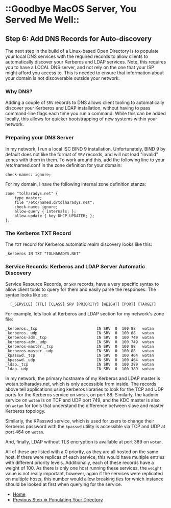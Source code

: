 # ::Goodbye MacOS Server, You Served Me Well::

## Step 6: Add DNS Records for Auto-discovery

The next step in the build of a Linux-based Open Directory is to populate your local DNS services with the required records to allow clients to automatically discover your Kerberos and LDAP services. Note, this requires you to have a LOCAL DNS server, and not rely on the one that your ISP might afford you access to. This is needed to ensure that information about your domain is not discoverable outside your network.

### Why DNS?

Adding a couple of `SRV` records to DNS allows client tooling to automatically discover your Kerberos and LDAP installation, without having to pass command-line flags each time you run a command. While this can be added locally, this allows for quicker bootstrapping of new systems within your network.

### Preparing your DNS Server

In my network, I run a local ISC BIND 9 installation. Unfortunately, BIND 9 by default does not like the format of `SRV` records, and will not load "invalid" zones with them in them. To work around this, add the following line to your /etc/named.conf in the zone definition for your domain:

```
check-names: ignore;
```

For my domain, I have the following internal zone definition stanza:

```
zone "tolharadys.net" {
    type master;
    file "/etc/named.d/tolharadys.net";
    check-names ignore;
    allow-query { internals; };
    allow-update { key DHCP_UPDATER; };
};
```

### The Kerberos TXT Record

The `TXT` record for Kerberos automatic realm discovery looks like this:

```zone
_kerberos IN TXT "TOLHARADYS.NET"
```

### Service Records: Kerberos and LDAP Server Automatic Discovery

Service Resource Records, or `SRV` records, have a very specific syntax to allow client tools to query for them and easily parse the responses. The syntax looks like so:

```
  [_SERVICE] [TTL] [CLASS] SRV [PRIORITY] [WEIGHT] [PORT] [TARGET]

```

For example, lets look at Kerberos and LDAP section for my network's zone file:

```zone
_kerberos._tcp                          IN SRV  0  100 88   wotan
_kerberos._udp                          IN SRV  0  100 88   wotan
_kerberos-adm._tcp                      IN SRV  0  100 749  wotan
_kerberos-adm._udp                      IN SRV  0  100 749  wotan
_kerberos-master._tcp                   IN SRV  0  100 88   wotan
_kerberos-master._udp                   IN SRV  0  100 88   wotan
_kpasswd._tcp                           IN SRV  0  100 464  wotan
_kpasswd._udp                           IN SRV  0  100 464  wotan
_ldap._tcp                              IN SRV  0  100 389  wotan
_ldap._udp                              IN SRV  0  100 389  wotan
```

In my network, the primary hostname of my Kerberos and LDAP master is wotan.tolharadys.net, which is only accessible from inside. The records above tell applications using kerberos libraries to look for the TCP and UDP ports for the Kerberos service on `wotan`, on port 88. Similarly, the kadmin service on `wotan` is on TCP and UDP port 749, and the KDC master is also on `wotan` for tools that understand the difference between slave and master Kerberos topology.

Similarly, the KPasswd service, which is used for users to change their Kerberos password with the `kpasswd` utility is accessible via TCP and UDP at port 464 on `wotan`.

And, finally, LDAP without TLS encryption is available at port 389 on `wotan`.

All of these are listed with a 0 priority, as they are all hosted on the same host. If there were replicas of each service, this would have multiple entries with different priority levels. Additionally, each of these records have a weight of 100. As there is only one host running these services, the `weight` value is not really important, however, again if the services were replicated on multiple hosts, this number would allow breaking ties for which instance should be looked at first when querying for the service.


* [Home](https://greeneg.github.io)
* [Previous Step => Populating Your Directory](populating_your_ldap.md)
